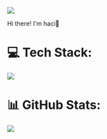[![](https://visitcount.itsvg.in/api?id=haci&label=Profile%20Views&color=12&icon=0&pretty=false)]()

Hi there! I'm haci👋<br>

# 💻 Tech Stack:
[![](https://skillicons.dev/icons?i=,,,js,ts,nodejs,nextjs,react,vue,vite,redux,tailwind,webpack,,,,,,,,,,,styledcomponents,sass,git,github,npm,cloudflare,cs,dotnet,mongo,blender&perline=20&theme=dark)](https://mipple.net)

# 📊 GitHub Stats:
![](https://github-readme-streak-stats.herokuapp.com/?user=hacimuhammed&theme=midnight-purple&hide_border=false)<br/>
